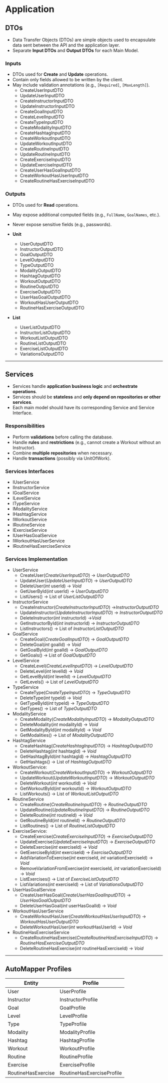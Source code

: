 # Application
## DTOs
- Data Transfer Objects (DTOs) are simple objects used to encapsulate data sent between the API and the application layer.
- Separate **Input DTOs** and **Output DTOs** for each Main Model.

### Inputs
- DTOs used for **Create** and **Update** operations.
- Contain only fields allowed to be written by the client.
- May include validation annotations (e.g., `[Required]`, `[MaxLength]`).
    - CreateUserInputDTO
    - UpdateUserInputDTO
    - CreateInstructorInputDTO
    - UpdateInstructorInputDTO
    - CreateGoalInputDTO
    - CreateLevelInputDTO
    - CreateTypeInputDTO
    - CreateModalityInputDTO
    - CreateHashtagInputDTO
    - CreateWorkoutInputDTO
    - UpdateWorkoutInputDTO
    - CreateRoutineInputDTO
    - UpdateRoutineInputDTO
    - CreateExerciseInputDTO
    - UpdateExerciseInputDTO
    - CreateUserHasGoalInputDTO
    - CreateWorkoutHasUserInputDTO
    - CreateRoutineHasExerciseInputDTO

### Outputs
- DTOs used for **Read** operations.
- May expose additional computed fields (e.g., `FullName`, `GoalNames`, etc.).
- Never expose sensitive fields (e.g., passwords).
- **Unit**
    - UserOutputDTO
    - InstructorOutputDTO
    - GoalOutputDTO
    - LevelOutputDTO
    - TypeOutputDTO
    - ModalityOutputDTO
    - HashtagOutputDTO
    - WorkoutOutputDTO
    - RoutineOutputDTO
    - ExerciseOutputDTO
    - UserHasGoalOutputDTO
    - WorkoutHasUserOutputDTO
    - RoutineHasExerciseOutputDTO

- **List**
    - UserListOutputDTO
    - InstructorListOutputDTO
    - WorkoutListOutputDTO
    - RoutineListOutputDTO
    - ExerciseListOutputDTO
    - VariationsOutputDTO

---
## Services
- Services handle **application business logic** and **orchestrate operations**.
- Services should be **stateless** and **only depend on repositories or other services**.
- Each main model should have its corresponding Service and Service Interface.

### Responsibilities
- Perform **validations** before calling the database.
- Handle **rules** and **restrictions** (e.g., cannot create a Workout without an Instructor).
- Combine **multiple repositories** when necessary.
- Handle **transactions** (possibly via UnitOfWork).

### Services Interfaces
- IUserService
- IInstructorService
- IGoalService
- ILevelService
- ITypeService
- IModalityService
- IHashtagService
- IWorkoutService
- IRoutineService
- IExerciseService
- IUserHasGoalService
- IWorkoutHasUserService
- IRoutineHasExerciseService

### Services Implementation
- UserService
	- CreateUser(*CreateUserInputDTO*) -> *UserOutputDTO*
	- UpdateUser(*UpdateUserInputDTO*) -> *UserOutputDTO*
	- DeleteUser(*int* userId) -> *Void*
	- GetUserById(*int* userId) -> *UserOutputDTO*
	- ListUsers() -> List of *UserListOutputDTO*
- InstructorService
	- CreateInstructor(*CreateInstructorInputDTO*) ->*InstructorOutputDTO*
	- UpdateInstructor(*UpdateInstructorInputDTO*) -> *InstructorOutputDTO*
	- DeleteInstructor(*int* instructorId) ->*Void*
	- GetInstructorById(*int* instructorId) -> *InstructorOutputDTO*
	- ListInstructors() -> List of *InstructorListOutputDTO*
- GoalService
	- CreateGoal(*CreateGoalInputDTO*) -> *GoalOutputDTO*
	- DeleteGoal(*int* goalId) -> *Void*
	- GetGoalById(*int* goalId) -> *GoalOutputDTO*
	- GetGoals() -> List of *GoalOutputDTO*
- LevelService
	- CreateLevel(*CreateLevelInputDTO*) -> *LevelOutputDTO*
	- DeleteLevel(*int* levelId) -> *Void*
	- GetLevelById(*int* levelId) -> *LevelOutputDTO*
	- GetLevels() -> List of *LevelOutputDTO*
- TypeService
	- CreateType(*CreateTypeInputDTO*) -> *TypeOutputDTO*
	- DeleteType(*int* typeId) -> *Void*
	- GetTypeById(*int* typeId) -> *TypeOutputDTO*
	- GetTypes() -> List of *TypeOutputDTO*
- ModalityService
	- CreateModality(*CreateModalityInputDTO*) -> *ModalityOutputDTO*
	- DeleteModality(*int* modalityId) -> *Void*
	- GetModalityById(*int* modalityId) -> *Void*
	- GetModalities() -> List of *ModalityOutputDTO*
- HashtagService
	- CreateHashtag(*CreateHashtagInputDTO*) -> *HashtagOutputDTO*
	- DeleteHashtag(*int* hashtagId) -> *Void*
	- GetHashtagById(*int* hashtagId) -> *HashtagOutputDTO*
	- GetHashtags() -> List of *HashtagOutputDTO*
- WorkoutService:
	- CreateWorkout(*CreateWorkoutInputDTO*) -> *WorkoutOutputDTO*
	- UpdateWorkout(*UpdateWorkoutInputDTO*) -> *WorkoutOutputDTO*
	- DeleteWorkout(*int* workoutId) -> *Void*
	- GetWorkoutById(*int* workoutId) -> *WorkoutOutputDTO*
	- ListWorkouts() -> List of *WorkoutListOutputDTO*
- RoutineService
	- CreateRoutine(*CreateRoutineInputDTO*) -> *RoutineOutputDTO*
	- UpdateRoutine(*UpdateRoutineInputDTO*) -> *RoutineOutputDTO*
	- DeleteRoutine(*int* routineId) -> *Void*
	- GetRoutineById(*int* routineId) -> *RoutineOutputDTO*
	- ListRoutines() -> List of *RoutineListOutputDTO*
- ExerciseService:
	- CreateExercise(*CreateExerciseInputDTO*) -> *ExerciseOutputDTO*
	- UpdateExercise(*UpdateExerciseInputDTO*) -> *ExerciseOutputDTO*
	- DeleteExercise(*int* exerciseId) -> *Void*
	- GetExerciseById(*int* exerciseId) -> *ExerciseOutputDTO*
	- AddVariationToExercise(*int* exerciseId, *int* variationExerciseId) -> *Void*
	- RemoveVariationFromExercise(*int* exerciseId, *int* variationExerciseId) -> *Void*
	- ListExercises() -> List of *ExerciseListOutputDTO*
	- ListVariations(*int* exerciseId) -> List of *VariationsOutputDTO*
- UserHasGoalService
	- CreateUserHasGoal(*CreateUserHasGoalInputDTO*) -> *UserHasGoalOutputDTO*
	- DeleteUserHasGoal(*int* userHasGoalId) -> *Void*
- WorkoutHasUserService
	- CreateWorkoutHasUser(*CreateWorkoutHasUserInputDTO*) -> *WorkoutHasUserOutputDTO*
	- DeleteWorkoutHasUser(*int* workoutHasUserId) -> *Void*
- RoutineHasExerciseService
	- CreateRoutineHasExercise(*CreateRoutineHasExerciseInputDTO*) -> *RoutineHasExerciseOutputDTO*
	- DeleteRoutineHasExercise(*int* routineHasExerciseId) -> *Void*

---
## AutoMapper Profiles
| Entity             | Profile                   |
| ------------------ | ------------------------- |
| User               | UserProfile               |
| Instructor         | InstructorProfile         |
| Goal               | GoalProfile               |
| Level              | LevelProfile              |
| Type               | TypeProfile               |
| Modality           | ModalityProfile           |
| Hashtag            | HashtagProfile            |
| Workout            | WorkoutProfile            |
| Routine            | RoutineProfile            |
| Exercise           | ExerciseProfile           |
| RoutineHasExercise | RoutineHasExerciseProfile |
